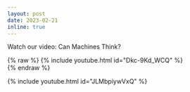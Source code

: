```yaml
---
layout: post
date: 2023-02-21 
inline: true
---
```


Watch our video: Can Machines Think?

{% raw %}
{% include youtube.html id="Dkc-9Kd_WCQ" %}  
{% endraw %}

{% include youtube.html id="JLMbpiywVxQ" %}

